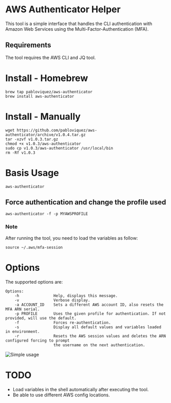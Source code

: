 # AWS Authenticator Helper

This tool is a simple interface that handles the CLI authentication with Amazon Web Services using the Multi-Factor-Authentication (MFA).

## Requirements

The tool requires the AWS CLI and JQ tool.


# Install - Homebrew
```
brew tap pabloviquez/aws-authenticator
brew install aws-authenticator
```

# Install - Manually
```
wget https://github.com/pabloviquez/aws-authenticator/archive/v1.0.4.tar.gz
tar -xzvf v1.0.3.tar.gz
chmod +x v1.0.3/aws-authenticator
sudo cp v1.0.3/aws-authenticator /usr/local/bin
rm -Rf v1.0.3
```

# Basis Usage

```
aws-authenticator
```

## Force authentication and change the profile used

```
aws-authenticator -f -p MYAWSPROFILE
```

### Note
After running the tool, you need to load the variables as follow:

```
source ~/.aws/mfa-session
```

# Options

The supported options are:

```
Options:
    -h               Help, displays this message.
    -v               Verbose display.
    -a ACCOUNT_ID    Sets a different AWS account ID, also resets the MFA ARN serial.
    -p PROFILE       Uses the given profile for authentication. If not provided, will use the default.
    -f               Forces re-authentication.
    -s               Display all default values and variables loaded in environment.
    -r               Resets the AWS session values and deletes the ARN configured forcing to prompt
                     the username on the next authentication.
```

![Simple usage](docs/basic.png)

# TODO
* Load variables in the shell automatically after executing the tool.
* Be able to use different AWS config locations.


